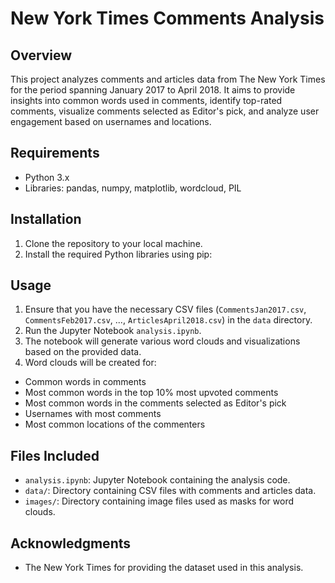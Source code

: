 # New York Times Comments Analysis

## Overview
This project analyzes comments and articles data from The New York Times for the period spanning January 2017 to April 2018. It aims to provide insights into common words used in comments, identify top-rated comments, visualize comments selected as Editor's pick, and analyze user engagement based on usernames and locations.

## Requirements
- Python 3.x
- Libraries: pandas, numpy, matplotlib, wordcloud, PIL

## Installation
1. Clone the repository to your local machine.
2. Install the required Python libraries using pip:

## Usage
1. Ensure that you have the necessary CSV files (`CommentsJan2017.csv`, `CommentsFeb2017.csv`, ..., `ArticlesApril2018.csv`) in the `data` directory.
2. Run the Jupyter Notebook `analysis.ipynb`.
3. The notebook will generate various word clouds and visualizations based on the provided data.
4. Word clouds will be created for:
- Common words in comments
- Most common words in the top 10% most upvoted comments
- Most common words in the comments selected as Editor's pick
- Usernames with most comments
- Most common locations of the commenters

## Files Included
- `analysis.ipynb`: Jupyter Notebook containing the analysis code.
- `data/`: Directory containing CSV files with comments and articles data.
- `images/`: Directory containing image files used as masks for word clouds.

## Acknowledgments
- The New York Times for providing the dataset used in this analysis.
